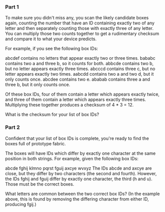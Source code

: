 ### Part 1

To make sure you didn't miss any, you scan the likely candidate boxes again, counting the number that have an ID containing exactly two of any letter and then separately counting those with exactly three of any letter. You can multiply those two counts together to get a rudimentary checksum and compare it to what your device predicts.

For example, if you see the following box IDs:

abcdef contains no letters that appear exactly two or three times.
bababc contains two a and three b, so it counts for both.
abbcde contains two b, but no letter appears exactly three times.
abcccd contains three c, but no letter appears exactly two times.
aabcdd contains two a and two d, but it only counts once.
abcdee contains two e.
ababab contains three a and three b, but it only counts once.

Of these box IDs, four of them contain a letter which appears exactly twice, and three of them contain a letter which appears exactly three times. Multiplying these together produces a checksum of 4 \* 3 = 12.

What is the checksum for your list of box IDs?

### Part 2

Confident that your list of box IDs is complete, you're ready to find the boxes full of prototype fabric.

The boxes will have IDs which differ by exactly one character at the same position in both strings. For example, given the following box IDs:

abcde
fghij
klmno
pqrst
fguij
axcye
wvxyz
The IDs abcde and axcye are close, but they differ by two characters (the second and fourth). However, the IDs fghij and fguij differ by exactly one character, the third (h and u). Those must be the correct boxes.

What letters are common between the two correct box IDs? (In the example above, this is found by removing the differing character from either ID, producing fgij.)
